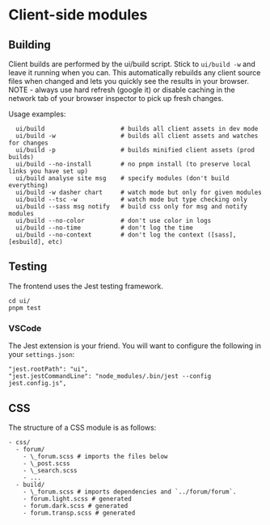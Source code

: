 # Client-side modules

## Building

Client builds are performed by the ui/build script. Stick to `ui/build -w` and leave it running when you can. This automatically rebuilds any client source files when changed and lets you quickly see the results in your browser. NOTE - always use hard refresh (google it) or disable caching in the network tab of your browser inspector to pick up fresh changes.

Usage examples:

```
  ui/build                     # builds all client assets in dev mode
  ui/build -w                  # builds all client assets and watches for changes
  ui/build -p                  # builds minified client assets (prod builds)
  ui/build --no-install        # no pnpm install (to preserve local links you have set up)
  ui/build analyse site msg    # specify modules (don't build everything)
  ui/build -w dasher chart     # watch mode but only for given modules
  ui/build --tsc -w            # watch mode but type checking only
  ui/build --sass msg notify   # build css only for msg and notify modules
  ui/build --no-color          # don't use color in logs
  ui/build --no-time           # don't log the time
  ui/build --no-context        # don't log the context ([sass], [esbuild], etc)
```

## Testing

The frontend uses the Jest testing framework.

```
cd ui/
pnpm test
```

### VSCode

The Jest extension is your friend. You will want to configure the following in your `settings.json`:

```
"jest.rootPath": "ui",
"jest.jestCommandLine": "node_modules/.bin/jest --config jest.config.js",
```

## CSS

The structure of a CSS module is as follows:

```
- css/
  - forum/
    - \_forum.scss # imports the files below
    - \_post.scss
    - \_search.scss
    - ...
  - build/
    - \_forum.scss # imports dependencies and `../forum/forum`.
    - forum.light.scss # generated
    - forum.dark.scss # generated
    - forum.transp.scss # generated
```

